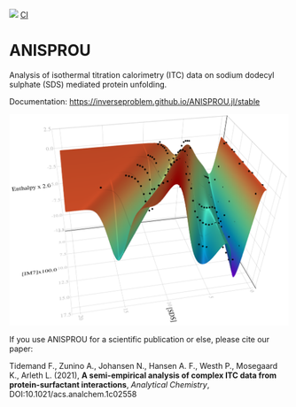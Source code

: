[![](https://img.shields.io/badge/docs-dev-blue.svg)](https://inverseproblem.github.io/ANISPROU.jl/dev)
[CI](https://github.com/inverseproblem/ANISPROU.jl/workflows/CI/badge.svg)

# ANISPROU
Analysis of isothermal titration calorimetry (ITC) data on sodium dodecyl sulphate (SDS) mediated protein unfolding.

Documentation: https://inverseproblem.github.io/ANISPROU.jl/stable

![surf3d](surf3d1_paper.png)

If you use ANISPROU for a scientific publication or else, please cite our paper:
 
Tidemand F., Zunino A., Johansen N., Hansen A. F., Westh P., Mosegaard K., Arleth L. (2021), **A semi-empirical analysis of complex ITC data from protein-surfactant interactions**, *Analytical Chemistry*, DOI:10.1021/acs.analchem.1c02558
